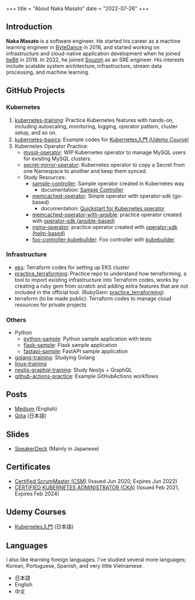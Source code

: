 +++
title = "About Naka Masato"
date = "2022-07-26"
+++

## Introduction

**Naka Masato** is a software engineer. He started his career as a machine learning engineer in [ByteDance](https://www.bytedance.com/) in 2016, and started working on infrastructure and cloud-native application development when he joined [beBit](https://www.bebit.co.jp/) in 2018. In 2022, he joined [Souzoh](https://souzoh.com/) as an SRE engineer. His interests include scalable system architecture, infrastructure, stream data processing, and machine learning.

## GitHub Projects

### Kubernetes
1. [kubernetes-training](https://nakamasato.github.io/kubernetes-training): Practice Kubernetes features with hands-on, including autoscaling, monitoring, logging, operator pattern, cluster setup, and so on.
1. [kubernetes-basics](https://github.com/nakamasato/kubernetes-basics): Example codes for [Kubernetes入門 (Udemy Course)][udemy_kubernetes_basics]
1. Kubernetes Operator Practice:
    - [mysql-operator](https://github.com/nakamasato/mysql-operator): WIP Kubernetes operator to manage MySQL users for existing MySQL clusters.
    - [secret-mirror-operator](https://github.com/bebit/secret-mirror-operator): Kubernetes operator to copy a Secret from one Namespace to another and keep them synced.
    - Study Resources:
        - [sample-controller](https://github.com/nakamasato/sample-controller): Sample operator created in Kubernetes way
            - documentation: [Sample Controller](https://nakamasato.github.io/sample-controller)
        - [memcached-operator](https://github.com/nakamasato/memcached-operator): Simple operator with operator-sdk (go-based)
            - documentation: [Quickstart for Kubernetes operator](https://nakamasato.github.io/memcached-operator)
        - [memcached-operator-with-ansible](https://github.com/nakamasato/memcached-operator-with-ansible): practice operator created with [operator-sdk (ansible-based)](https://sdk.operatorframework.io/docs/building-operators/ansible/quickstart/)
        - [nginx-operator](https://github.com/nakamasato/nginx-operator): practice operator created with [operator-sdk (helm-based)](https://sdk.operatorframework.io/docs/building-operators/helm/quickstart/)
        - [foo-controller-kubebuilder](https://github.com/nakamasato/foo-controller-kubebuilder): Foo controller with [kubebuilder](https://github.com/kubernetes-sigs/kubebuilder)

### Infrastructure

- [eks](https://github.com/nakamasato/eks): Terraform codes for setting up EKS cluster
- [practice_terraforming](https://github.com/nakamasato/practice_terraforming): Practice repo to understand how terraforming, a tool to import existing infrastructure into Terraform codes, works by creating a ruby gem from scratch and adding extra features that are not included in the official tool. (RubyGem: [practice_terraforming](https://rubygems.org/gems/practice_terraforming))
- terraform (to be made public): Terraform codes to manage cloud resources for private projects

### Others
- Python
    - [python-sample](https://github.com/nakamasato/python-sample): Python sample application with tests
    - [flask-sample](https://github.com/nakamasato/flask-sample): Flask sample application
    - [fastapi-sample](https://github.com/nakamasato/fastapi-sample): FastAPI sample application
- [golang-training](https://github.com/nakamasato/golang-training): Studying Golang
- [linux-training](https://github.com/nakamasato/linux-training)
- [nestjs-graphql-training](https://github.com/nakamasato/nest-graphql-training): Study Nestjs + GraphQL
- [github-actions-practice](https://github.com/nakamasato/github-actions-practice): Example GitHubActions workflows

## Posts

- [Medium](https://nakamasato.medium.com) (English)
- [Qiita](https://qiita.com/nakamasato) (日本語)

## Slides

- [SpeakerDeck](https://speakerdeck.com/nakamasato) (Mainly in Japanese)

## Certificates

- [Certified ScrumMaster (CSM)](https://certification.scrumalliance.org/accounts/1079721-masato-naka/certifications/1229834-csm) (Issued Jun 2020, Expires Jun 2022)
- [CERTIFIED KUBERNETES ADMINISTRATOR (CKA)](https://www.credly.com/badges/70deddcd-530b-4d2f-a03b-d422f0c27f5d) (Issued Feb 2021, Expires Feb 2024)

## Udemy Courses

- [Kubernetes入門][udemy_kubernetes_basics] (日本語)

## Languages

I also like learning foreign languages. I've studied several more languages; Korean, Portuguese, Spanish, and very little Vietnamese.

- 日本語
- English
- 中文


[udemy_kubernetes_basics]: https://www.udemy.com/course/kubernetes-basics-2021/?referralCode=30E6E847A97EFBEC8F48
